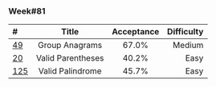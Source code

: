 ### Week#81

| # | Title | Acceptance | Difficulty
| :------------ |:---------------:| :-----:| -----:|
| [49](https://leetcode.com/problems/group-anagrams/) |  Group Anagrams | 67.0% | Medium |
| [20](https://leetcode.com/problems/valid-parentheses/) | Valid Parentheses | 40.2% | Easy |
| [125](https://leetcode.com/problems/valid-palindrome/) | Valid Palindrome | 45.7% | Easy |
